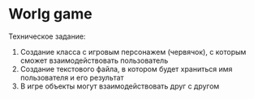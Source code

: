 # WorIg game

Техническое задание:
 1. Создание класса с игровым персонажем (червячок), с которым сможет взаимодействовать пользователь
 2. Создание текстового файла, в котором будет храниться имя пользователя и его результат
 3. В игре объекты могут взаимодействовать друг с другом
